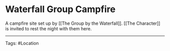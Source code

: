 # Waterfall Group Campfire

A campfire site set up by [[The Group by the Waterfall]]. [[The Character]] is invited to rest the night with them here.

---
Tags: #Location 